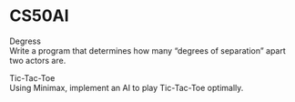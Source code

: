 # CS50AI
Degress <br>
Write a program that determines how many “degrees of separation” apart two actors are. <br>

Tic-Tac-Toe <br>
Using Minimax, implement an AI to play Tic-Tac-Toe optimally.
